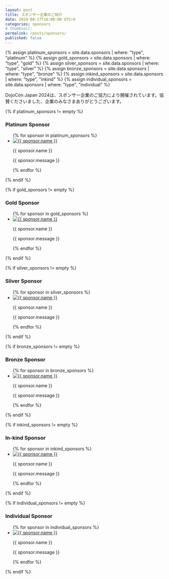 ```yaml
---
layout: post
title: スポンサー企業のご紹介
date: 2024-08-17T16:00:00 UTC+9
categories: sponsors
# thumbnail: 
permalink: /posts/sponsors/
published: false
---
```


{% assign platinum_sponsors   = site.data.sponsors | where: "type", "platinum"   %}
{% assign gold_sponsors       = site.data.sponsors | where: "type", "gold"       %}
{% assign silver_sponsors     = site.data.sponsors | where: "type", "silver"     %}
{% assign bronze_sponsors     = site.data.sponsors | where: "type", "bronze"     %}
{% assign inkind_sponsors     = site.data.sponsors | where: "type", "inkind"     %}
{% assign individual_sponsors = site.data.sponsors | where: "type", "individual" %}

<p>
  DojoCon Japan 2024は、スポンサー企業のご協力により開催されています。協賛くださいました、企業のみなさまありがとうございます。
</p>
{% if platinum_sponsors != empty %}
  <div id="platinum-sponsors" class="sponsors-container">
    <h3>Platinum Sponsor</h3>
    <ul>
      {% for sponsor in platinum_sponsors %}
        <li id="{{ sponsor.id }}">
          <a href="{{ sponsor.link }}" target="_blank">
            <img src="/img/{{ site.year }}/sponsor/{{ sponsor.logo }}" alt="{{ sponsor.name }}" />
          </a>
          <p class="name">{{ sponsor.name }}</p>
          <p class="message">{{ sponsor.message }}</p>
        </li>
        {% endfor %}
      </ul>
  </div>
{% endif %}

{% if gold_sponsors != empty %}
  <div id="gold-sponsors" class="sponsors-container">
      <h3>Gold Sponsor</h3>
      <ul>
        {% for sponsor in gold_sponsors %}
          <li id="{{ sponsor.id }}">
            <a href="{{ sponsor.link }}" target="_blank">
              <img src="/img/{{ site.year }}/sponsor/{{ sponsor.logo }}" alt="{{ sponsor.name }}" />
            </a>
            <p class="name">{{ sponsor.name }}</p>
            <p class="message">{{ sponsor.message }}</p>
          </li>
          {% endfor %}
        </ul>
    </div>
  {% endif %}

  {% if silver_sponsors != empty %}
  <div id="silver-sponsors" class="sponsors-container">
      <h3>Sliver Sponsor</h3>
      <ul>
        {% for sponsor in silver_sponsors %}
          <li id="{{ sponsor.id }}">
            <a href="{{ sponsor.link }}" target="_blank">
              <img src="/img/{{ site.year }}/sponsor/{{ sponsor.logo }}" alt="{{ sponsor.name }}" />
            </a>
            <p class="name">{{ sponsor.name }}</p>
            <p class="message">{{ sponsor.message }}</p>
          </li>
          {% endfor %}
        </ul>
    </div>
  {% endif %}

  {% if bronze_sponsors != empty %}
  <div id="bronze-sponsors" class="sponsors-container">
      <h3>Bronze Sponsor</h3>
      <ul>
        {% for sponsor in bronze_sponsors %}
          <li id="{{ sponsor.id }}">
            <a href="{{ sponsor.link }}" target="_blank">
              <img src="/img/{{ site.year }}/sponsor/{{ sponsor.logo }}" alt="{{ sponsor.name }}" />
            </a>
            <p class="name">{{ sponsor.name }}</p>
            <p class="message">{{ sponsor.message }}</p>
          </li>
          {% endfor %}
        </ul>
    </div>
  {% endif %}

  {% if inkind_sponsors != empty %}
  <div id="in-kind-sponsors" class="sponsors-container">
      <h3>In-kind Sponsor</h3>
      <ul>
        {% for sponsor in inkind_sponsors %}
          <li id="{{ sponsor.id }}">
            <a href="{{ sponsor.link }}" target="_blank">
              <img src="/img/{{ site.year }}/sponsor/{{ sponsor.logo }}" alt="{{ sponsor.name }}" />
            </a>
            <p class="name">{{ sponsor.name }}</p>
            <p class="message">{{ sponsor.message }}</p>
          </li>
          {% endfor %}
        </ul>
    </div>
  {% endif %}

  {% if individual_sponsors != empty %}
  <div id="individual-sponsors" class="sponsors-container">
      <h3>Individual Sponsor</h3>
      <ul>
        {% for sponsor in individual_sponsors %}
          <li id="{{ sponsor.id }}">
            <a href="{{ sponsor.link }}" target="_blank">
              <img src="/img/{{ site.year }}/sponsor/{{ sponsor.logo }}" alt="{{ sponsor.name }}" />
            </a>
            <p class="name">{{ sponsor.name }}</p>
            <p class="message">{{ sponsor.message }}</p>
          </li>
          {% endfor %}
        </ul>
    </div>
  {% endif %}
